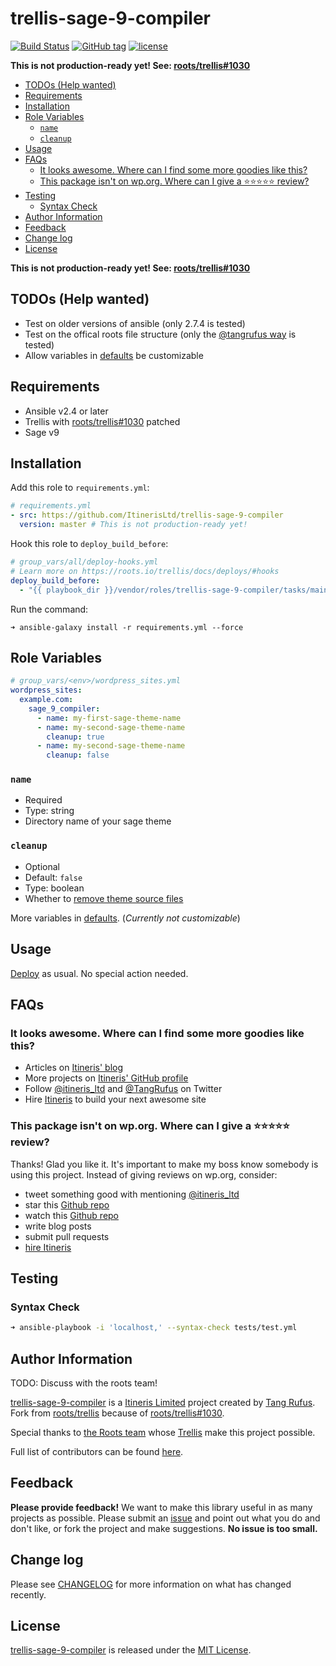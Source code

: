 # trellis-sage-9-compiler

[![Build Status](https://travis-ci.com/ItinerisLtd/trellis-sage-9-compiler.svg?branch=master)](https://travis-ci.com/ItinerisLtd/trellis-sage-9-compiler)
[![GitHub tag](https://img.shields.io/github/tag/ItinerisLtd/trellis-sage-9-compiler.svg)](https://github.com/ItinerisLtd/trellis-sage-9-compiler/tags)
[![license](https://img.shields.io/github/license/ItinerisLtd/trellis-sage-9-compiler.svg)](https://github.com/ItinerisLtd/trellis-sage-9-compiler/blob/master/LICENSE)

**This is not production-ready yet! See: [roots/trellis#1030](https://github.com/roots/trellis/pull/1030)**

<!-- START doctoc generated TOC please keep comment here to allow auto update -->
<!-- DON'T EDIT THIS SECTION, INSTEAD RE-RUN doctoc TO UPDATE -->


- [TODOs (Help wanted)](#todos-help-wanted)
- [Requirements](#requirements)
- [Installation](#installation)
- [Role Variables](#role-variables)
  - [`name`](#name)
  - [`cleanup`](#cleanup)
- [Usage](#usage)
- [FAQs](#faqs)
  - [It looks awesome. Where can I find some more goodies like this?](#it-looks-awesome-where-can-i-find-some-more-goodies-like-this)
  - [This package isn't on wp.org. Where can I give a ⭐️⭐️⭐️⭐️⭐️ review?](#this-package-isnt-on-wporg-where-can-i-give-a-%EF%B8%8F%EF%B8%8F%EF%B8%8F%EF%B8%8F%EF%B8%8F-review)
- [Testing](#testing)
  - [Syntax Check](#syntax-check)
- [Author Information](#author-information)
- [Feedback](#feedback)
- [Change log](#change-log)
- [License](#license)

<!-- END doctoc generated TOC please keep comment here to allow auto update -->

**This is not production-ready yet! See: [roots/trellis#1030](https://github.com/roots/trellis/pull/1030)**

## TODOs (Help wanted)

- Test on older versions of ansible (only 2.7.4 is tested)
- Test on the offical roots file structure (only the [@tangrufus way](https://github.com/roots/trellis/issues/883#issuecomment-329052189) is tested)
- Allow variables in [defaults](./defaults) be customizable

## Requirements

- Ansible v2.4 or later
- Trellis with [roots/trellis#1030](https://github.com/roots/trellis/pull/1030) patched
- Sage v9

## Installation

Add this role to `requirements.yml`:
```yaml
# requirements.yml
- src: https://github.com/ItinerisLtd/trellis-sage-9-compiler
  version: master # This is not production-ready yet!
```

Hook this role to `deploy_build_before`:
```yaml
# group_vars/all/deploy-hooks.yml
# Learn more on https://roots.io/trellis/docs/deploys/#hooks
deploy_build_before:
  - "{{ playbook_dir }}/vendor/roles/trellis-sage-9-compiler/tasks/main.yml"
```

Run the command:
```sh-session
➜ ansible-galaxy install -r requirements.yml --force
```

## Role Variables

```yaml
# group_vars/<env>/wordpress_sites.yml
wordpress_sites:
  example.com:
    sage_9_compiler:
      - name: my-first-sage-theme-name
      - name: my-second-sage-theme-name
        cleanup: true
      - name: my-second-sage-theme-name
        cleanup: false
```

### `name`

- Required
- Type: string
- Directory name of your sage theme

### `cleanup`

- Optional
- Default: `false`
- Type: boolean
- Whether to [remove theme source files](https://roots.io/guides/remove-theme-source-files-on-deploy/)

More variables in [defaults](./defaults). (*Currently not customizable*)

## Usage

[Deploy](https://roots.io/trellis/docs/deploys/#example) as usual. No special action needed.

## FAQs

### It looks awesome. Where can I find some more goodies like this?

- Articles on [Itineris' blog](https://www.itineris.co.uk/blog/)
- More projects on [Itineris' GitHub profile](https://github.com/itinerisltd)
- Follow [@itineris_ltd](https://twitter.com/itineris_ltd) and [@TangRufus](https://twitter.com/tangrufus) on Twitter
- Hire [Itineris](https://www.itineris.co.uk/services/) to build your next awesome site

### This package isn't on wp.org. Where can I give a ⭐️⭐️⭐️⭐️⭐️ review?

Thanks! Glad you like it. It's important to make my boss know somebody is using this project. Instead of giving reviews on wp.org, consider:

- tweet something good with mentioning [@itineris_ltd](https://twitter.com/itineris_ltd)
- star this [Github repo](https://github.com/ItinerisLtd/trellis-sage-9-compiler)
- watch this [Github repo](https://github.com/ItinerisLtd/trellis-sage-9-compiler)
- write blog posts
- submit pull requests
- [hire Itineris](https://www.itineris.co.uk/services/)

## Testing

### Syntax Check

```bash
➜ ansible-playbook -i 'localhost,' --syntax-check tests/test.yml
```

## Author Information

TODO: Discuss with the roots team!

[trellis-sage-9-compiler](https://github.com/ItinerisLtd/trellis-sage-9-compiler) is a [Itineris Limited](https://www.itineris.co.uk/) project created by [Tang Rufus](https://typist.tech). Fork from [roots/trellis](https://github.com/roots/trellis) because of [roots/trellis#1030](https://github.com/roots/trellis/pull/1030).

Special thanks to [the Roots team](https://roots.io/about/) whose [Trellis](https://github.com/roots/trellis) make this project possible.

Full list of contributors can be found [here](https://github.com/ItinerisLtd/trellis-sage-9-compiler/graphs/contributors).

## Feedback

**Please provide feedback!** We want to make this library useful in as many projects as possible.
Please submit an [issue](https://github.com/ItinerisLtd/trellis-sage-9-compiler/issues/new) and point out what you do and don't like, or fork the project and make suggestions.
**No issue is too small.**

## Change log

Please see [CHANGELOG](./CHANGELOG.md) for more information on what has changed recently.

## License

[trellis-sage-9-compiler](https://github.com/ItinerisLtd/trellis-sage-9-compiler) is released under the [MIT License](https://opensource.org/licenses/MIT).

